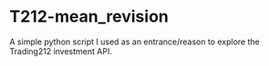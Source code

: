 # T212-mean_revision
A simple python script I used as an entrance/reason to explore the Trading212 investment API.
